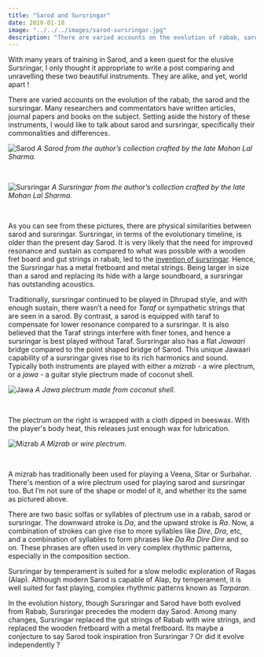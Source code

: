 ```yaml
---
title: "Sarod and Sursringar"
date: 2019-01-18
image: "../../../images/sarod-sursringar.jpg"
description: "There are varied accounts on the evolution of rabab, sarod and sursringar. Many have written articles, journal papers and books on the subject. Never minding the history and its evolution, I am interested in talking about the two instruments, its commonalities and differences."
---
```

With many years of training in Sarod, and a keen quest for the elusive Sursringar, I only thought it appropriate to write a post comparing and unravelling these two beautiful instruments. They are alike, and yet, world apart !

There are varied accounts on the evolution of the rabab, the sarod and the sursringar. Many researchers and commentators have written articles, journal papers and books on the subject. Setting aside the history of these instruments, I would like to talk about sarod and sursringar, specifically their commonalities and differences.

![Sarod](sarod.jpg)
*A Sarod from the author’s collection crafted by the late Mohan Lal Sharma.*

<br>

![Sursringar](sursringar.jpg)
*A Sursringar from the author’s collection crafted by the late Mohan Lal Sharma.*

<br>

As you can see from these pictures, there are physical similarities between sarod and sursringar. Sursringar, in terms of the evolutionary timeline, is older than the present day Sarod. It is very likely that the need for improved resonance and sustain as compared to what was possible with a wooden fret board and gut strings in rabab, led to the [invention of sursringar](/blog/sursringar-blog/). Hence, the Sursringar has a metal fretboard and metal strings. Being larger in size than a sarod and replacing its hide with a large soundboard, a sursringar has outstanding acoustics.

Traditionally, sursringar continued to be played in Dhrupad style, and with enough sustain, there wasn’t a need for *Taraf* or sympathetic strings that are seen in a sarod. By contrast, a sarod is equipped with taraf to compensate for lower resonance compared to a sursringar. It is also believed that the Taraf strings interfere with finer tones, and hence a sursringar is best played without Taraf. Sursringar also has a flat *Jawaari* bridge compared to the point shaped bridge of Sarod. This unique Jawaari capability of a sursringar gives rise to its rich harmonics and sound. Typically both instruments are played with either a *mizrab* - a wire plectrum, or a *jawa* - a guitar style plectrum made of coconut shell.

![Jawa](jawa.jpg)
*A Jawa plectrum made from coconut shell.*

<br>

The plectrum on the right is wrapped with a cloth dipped in beeswax. With the player's body heat, this releases just enough wax for lubrication.

![Mizrab](mizrab.jpg)
*A Mizrab or wire plectrum.*

<br>

A mizrab has traditionally been used for playing a Veena, Sitar or Surbahar. There's mention of a wire plectrum used for playing sarod and sursringar too. But I’m not sure of the shape or model of it, and whether its the same as pictured above.

There are two basic solfas or syllables of plectrum use in a rabab, sarod or sursringar. The downward stroke is *Da*, and the upward stroke is *Ra*. Now, a combination of strokes can give rise to more syllables like *Dire*, *Dra*, etc, and a combination of syllables to form phrases like *Da Ra Dire Dire* and so on. These phrases are often used in very complex rhythmic patterns, especially in the composition section.

Sursringar by temperament is suited for a slow melodic exploration of Ragas (Alap). Although modern Sarod is capable of Alap, by temperament, it is well suited for fast playing, complex rhythmic patterns known as *Tarparan*.

In the evolution history, though Sursringar and Sarod have both evolved from Rabab, Sursringar precedes the modern day Sarod. Among many changes, Sursringar replaced the gut strings of Rabab with wire strings, and replaced the wooden fretboard with a metal fretboard. Its maybe a conjecture to say Sarod took inspiration fron Sursringar ? Or did it evolve independently ?
